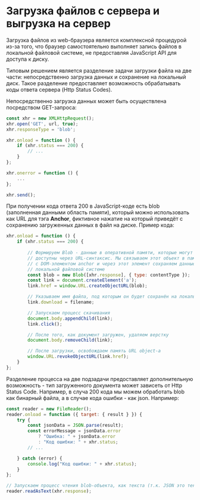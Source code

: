 # Загрузка файлов с сервера и выгрузка на сервер

Загрузка файлов из web-браузера является комплексной процедурой из-за того, что браузер самостоятельно выполняет запись файлов в локальной файловой системе, не предоставляя JavaScript API для доступа к диску.

Типовым решением является разделение задачи загрузки файла на две части: непосредственно загрузка данных и сохранение на локальный диск. Такое разделение предоставляет возможность обрабатывать коды ответа сервера (Http Status Codes).

Непосредственно загрузка данных может быть осуществлена посредством GET-запроса:

```js
const xhr = new XMLHttpRequest();
xhr.open('GET', url, true);
xhr.responseType = 'blob';

xhr.onload = function () {
    if (xhr.status === 200) {
        // ...
    }
};

xhr.onerror = function () {
    ...
};

xhr.send();
```

При получении кода ответа 200 в JavaScript-коде есть blob (заполненная данными область памяти), который можно использовать как URL для тэга **Anchor**, фиктивное нажатие на который приведёт с сохранению загруженных данных в файл на диске. Пример кода:

```js
xhr.onload = function () {
    if (xhr.status === 200) {
        
        // Формируем Blob - данные в оперативной памяти, которые могут быть
        // доступны через URL-синтаксис. Мы связываем этот объект в памяти
        // с DOM-элементом anchor и через этот элемент сохраняем данные в
        // локальной файловой системе
        const blob = new Blob([xhr.response], { type: contentType });
        const link = document.createElement('a');
        link.href = window.URL.createObjectURL(blob);

        // Указываем имя файла, под которым он будет сохранён на локальном диске
        link.download = filename;

        // Запускаем процесс скачивания
        document.body.appendChild(link);
        link.click();

        // После того, как документ загружен, удаляем верстку
        document.body.removeChild(link);

        // После загрузки, освобождаем память URL object-а
        window.URL.revokeObjectURL(link.href);
    }
};
```

Разделение процесса на две подзадачи предоставляет дополнительную возможность - тип загруженного документа может зависеть от Http Status Code. Например, в случа 200 кода мы можем обработать blob как бинарный файла, а в случае кода ошибки - как json. Например:

```js
const reader = new FileReader();
reader.onload = function ({ target: { result } }) {
    try {
        const jsonData = JSON.parse(result);
        const errorMessage = jsonData.error
            ? "Ошибка: " + jsonData.error
            : "Код ошибки: " + xhr.status;
        // ...

    } catch (error) {
        console.log("Код ошибки: " + xhr.status);
    }
};

// Запускаем процесс чтения blob-объекта, как текста (т.к. JSON это текстовый формат)
reader.readAsText(xhr.response);
```
